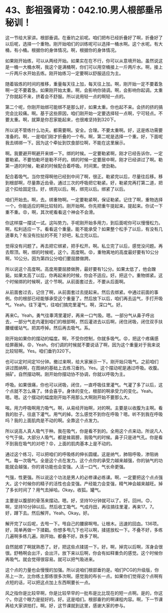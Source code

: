 # 43、彭祖强肾功：042.10.男人根部垂吊秘训！

这一节给大家讲。根部垂调。在垂钓之前呢。咱们把布已经折叠好了啊，折叠好了以后呢，选择一个重物。刚开始咱们的训练呢可以选择一桶水啊。这个水呢。有大桶，有小桶。根据你的身体情况。啊，根据你的身体情况。

如果刚开始练，可以从两经开始。如果实在在不行，你可以从意境开始。虽然说这是一桶一大桶水啊，我这个是满桶啊，你们可以用空桶接上一斤两斤水。啊，接上一斤两斤水开始去练。刚开始练习一定要啊以舒服适应为主。

随着锻炼的时间的推移，重量每天往上加，每天往上加。啊，刚开始一定不要着急啊一定不要着急。如果刚开始太重。啊，会影响你骑调。啊，会影响你起调。太重了你就起不来，挤着会不舒服。所以说用轻一点的啊轻一点的。

第二个呢，你刚开始绑可能绑不是那么好，如果太重。你也起不来。会挤的挤的搞完会比较痛。啊。基于这些原因，咱们刚开始一定要选择轻一点啊，宁可轻点。不要太重。啊，就算是你忍家能起来，也很难坚持到320下。

所以说不管练什么功夫。都需要啊。安全。合理。不要太重啊。好，这是练功需要准备的。啊，一是咱们刚才折叠的一个布。啊，第二呢是选择一个重。好，下面呢我去绑绑一下。因为这个牵扯到饮食部位啊，不能在这里展示。

啊。我要避开啊避开来绑一下。绑的时候。一定要勒紧啊，刚才已经告诉你，一定要勒紧。不要怕勒坏是勒不坏的。绑的时候一定要居中啊，刚才已经讲过了啊。勒第一道的时候，勒紧的时候配合着呼吸。时间累。使劲勒。

配合着吸气。当你觉得啊他已经到中间了啊，很正。勒紧完以后，尽量往后移。移到根部啊，尽量靠近齿骨。通过三次的呼吸把它勒紧。好，勒紧完再打第二道，把这个扣给固定住。好，绑完以后。啊，绑完以后。绑紧了以后。

咱们开始去。啊，去。绑重物啊。一定要勒紧啊，保证勒紧。记住了啊，重物选择一个。你能适应的啊比较轻的。刚开始啊。你先把重午提起来。提起来。你试一下重不重。😡，啊，其次呢看看这个神会不会滑。

你这样摆一摆试一试。这叫势力。手呢刚开始多用力，到后面呢你可以慢慢松力。啊，松利适应一下。看看这个重量。能不能承受？如果整个松手了以后，有没有几道睾丸？有没有拉扯的不死？好吧，私立完以后。

觉得没有问题了。再去把它绑紧，把手松开。啊。私立完了以后，感觉没问题。再去帮顶。啊，绑的时候呢，这个。高度啊。😡，重物离地的高度最好要有10公分啊，10公分。因为第四公分咱们要屈膝做跨。

所以说这个高度啊。高度用要屈膝做胯，最好要有1公分。如果太低了，他会蹭毙。如果太高了以后，你再起来的时候，你会不适应。好。把这个。重物绑紧。这个时候绑的时候啊，这个节啊。从前面套过去，不要从后面啊。

从前面套过去，记住了啊，从前面套过去提起来。然后去绑紧。中通过前面的事例。你的根部已经能够承受这个重量了。然后放下以后，咱们再去运气，手打开吸气。Yeah。往下灌气，往咱们搞完里灌气。啊，深口气。好。

再来C。Yeah。勇气往睾湾里灌好，再来一口气吸。嗯。一部分气从鼻子呼出去，一部分气走内灌到咱们的根部啊，然后灌进去以后啊，闭住闭吸，闭住双手扶腰缓缓站气。把其呼掉。然后再去吸气。系。

刚开始如果你的摆动的幅度。啊，不受你控制，你就多吸气。😡，把这个疼痛感给屏蔽掉。😡，Yeah。你们调的时候就不要说话了啊，因为这个重量对于我来说比较轻啊。Yes。咱们垂钓320下。

也可以定时间定10分钟。撤过来啊，给大家展示一下。刚开始只吸气。之前咱们讲过图纳啊，在图纳的基础上去练习垂钓。Yes。这个摆动呢是通过呼吸。收腹。捐矿。自然摆动啊。刚开始你摆动协不协调，你就以呼吸为主。

呼吸。如果很痛，你也可以闭吸，闭住，一直呼吸往里灌气。气灌了多了以后，这个点就不怎么痛了。体会喜乎。身体的变化，根部的啊承受力的变化。Yeah。嗯。嗯。这个摆动的幅度刚开始不用那么大啊刚开始不要那么大。

唉。用力呼吸啊用力吸气。啊，从易经开始啊，对的啊。主要是以收腹为主啊。看我的肚子。往底下灌气。用气的掉。怎么感觉不到你在呼吸？嗯。听不到我在呼吸吗？我的上面肌肉是不动的啊。全靠这个点发力。

所以说高人真人吸气于种。我在吸气，你是看不到的。全用这个点来动。所说凡人兮气于侯。大部分人吸气。都是耸肩膀，我吸气的时候。鼻子只是进气孔。你是看不到我在吸气的对吧？😡，上面的肌肉基本上是不动的。

通过这个练习，可以把咱们的呼吸练的伸长圆缓。这是纳气，肺阻呼吸，渗阻纳气。每一次吸气。全是这个点在发力。这个点你的承受力越来越强，你的钠气的功能就会越强，你的肾功能也会变强。人活一口气，气长命更强。

气强，性更强。所以说这个功法是男人的必修课必练课。啊，一定要把这个点点强大。这个时候你的精子的活性也会变强。产经能力会变强，精气神会越来越旺。掉了多长时间了？用气去掉哈。Okay。收狐。罐气。

主要是以腹部的骨荡来摆动。嗯。好，坚持10分钟就可以了。好。回州。😊，啊，坚持10分钟以后。然后收工吸气。气成丹田，再往搞往里灌，再来17。7。好，蹲下去。然后解开。Yeah。Okay。好。

解开完了以后呢，去甩一下。甩自己的腰廓啊甩。让根木。迅速的回血。136项。好，简单再做一下揉戳。你想多甩几下也可以啊，揉搓放松一下。不叠不好，多练几遍啊多练几遍。刚开始。都叠不好。跌多了啊。

自然就顺了啊就熟悉了。好，把这些点揉搓一下。好。啊，掉完以后啊，浑身会很很。舒畅啊会出汗，会出汗。放下来以后啊，你会有如释重负的感觉。这个时候你再吸气。就会觉得很容易。就可以把气吸进来。

这个点的力量也会慢慢的加强。所以说咱们根部垂钓是。咱们PCG的升级版，你吊上一次，比你练土那练很多次啊。感觉我的布长一点。如果你们觉得这个点啊有点短的话，可以把这点加上东西啊要长一点。

风之指你是比较早啊，你是比较早早的一批布是比比现在的短一点啊。是的，你这个。你这个眼力是挺好的。好。这是咱们。根部垂钓的啊课程内容。啊，下一节课再给大家讲拍打。啊。好，这节课就到这里，感谢大家的参与。

